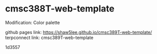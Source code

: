 # cmsc388T-web-template

Modification: Color palette


github pages link: https://shaw5lee.github.io/cmsc389T-web-template/
terpconnect link: cmsc389T-web-template

1d3557
